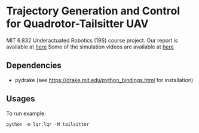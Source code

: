 # Trajectory Generation and Control for Quadrotor-Tailsitter UAV

MIT 6.832 Underactuated Robotics (19S) course project. Our report is available at [here](https://www.dropbox.com/s/rh1u9qtxid3e0hu/6_832_FinalProject.pdf?dl=0)
Some of the simulation videos are available at [here](https://drive.google.com/drive/u/1/folders/1uqSOnJJlkEK5WN7ZdH0oN8zH21WMXOAK)

## Dependencies
* pydrake (see https://drake.mit.edu/python_bindings.html for installation)

## Usages
To run example:

`python -m lqr.lqr -M tailsitter`
